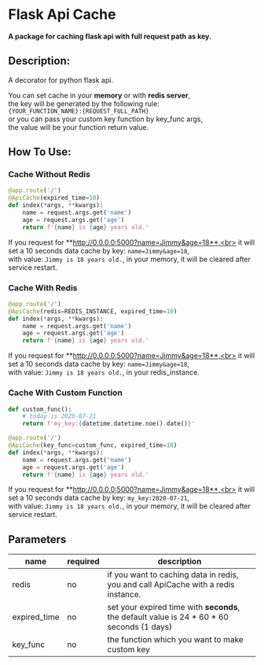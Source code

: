 # Flask Api Cache
**A package for caching flask api with full request path as key.**


## Description:
A decorator for python flask api.

You can set cache in your **memory** or with **redis server**,<br>
the key will be generated by the following rule:<br>
`{YOUR_FUNCTION_NAME}:{REQUEST_FULL_PATH}`<br>
or you can pass your custom key function by key_func args,<br>
the value will be your function return value.<br>

## How To Use:
### Cache Without Redis 
```python
@app.route('/')
@ApiCache(expired_time=10)
def index(*args, **kwargs):
    name = request.args.get('name')
    age = request.args.get('age')
    return f'{name} is {age} years old.'
```
If you request for **http://0.0.0.0:5000?name=Jimmy&age=18**,<br>
it will set a 10 seconds data cache by key: `name=Jimmy&age=18`,<br>
                     with value: `Jimmy is 18 years old.`,
in your memory, it will be cleared after service restart.

### Cache With Redis 
```python
@app.route('/')
@ApiCache(redis=REDIS_INSTANCE, expired_time=10)
def index(*args, **kwargs):
    name = request.args.get('name')
    age = request.args.get('age')
    return f'{name} is {age} years old.'
```
If you request for **http://0.0.0.0:5000?name=Jimmy&age=18**,<br>
it will set a 10 seconds data cache by key: `name=Jimmy&age=18`,<br>
                     with value: `Jimmy is 18 years old.`,
in your redis_instance.

### Cache With Custom Function
```python
def custom_func():
    # today is 2020-07-21
    return f'my_key:{datetime.datetime.noe().date()}'

@app.route('/')
@ApiCache(key_func=custom_func, expired_time=10)
def index(*args, **kwargs):
    name = request.args.get('name')
    age = request.args.get('age')
    return f'{name} is {age} years old.'
```
If you request for **http://0.0.0.0:5000?name=Jimmy&age=18**,<br>
it will set a 10 seconds data cache by key: `my_key:2020-07-21`,<br>
                     with value: `Jimmy is 18 years old.`,
in your memory, it will be cleared after service restart.

## Parameters

|name|required|description|
|----|--------|-----------|
|redis|no|if you want to caching data in redis, you and call ApiCache with a redis instance.|
|expired_time|no|set your expired time with **seconds**, the default value is 24 * 60 * 60 seconds (1 days)|
|key_func|no|the function which you want to make custom key|
